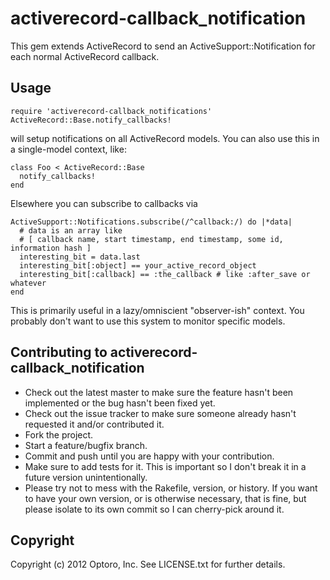 # activerecord-callback_notification

This gem extends ActiveRecord to send an
ActiveSupport::Notification for each normal ActiveRecord callback.

## Usage

    require 'activerecord-callback_notifications'
    ActiveRecord::Base.notify_callbacks!

will setup notifications on all ActiveRecord models. You can also use
this in a single-model context, like:

    class Foo < ActiveRecord::Base
      notify_callbacks!
    end

Elsewhere you can subscribe to callbacks via

    ActiveSupport::Notifications.subscribe(/^callback:/) do |*data|
      # data is an array like
      # [ callback name, start timestamp, end timestamp, some id, information hash ]
      interesting_bit = data.last
      interesting_bit[:object] == your_active_record_object
      interesting_bit[:callback] == :the_callback # like :after_save or whatever
    end

This is primarily useful in a lazy/omniscient "observer-ish" context. You probably don't
want to use this system to monitor specific models.

## Contributing to activerecord-callback_notification
 
* Check out the latest master to make sure the feature hasn't been implemented or the bug hasn't been fixed yet.
* Check out the issue tracker to make sure someone already hasn't requested it and/or contributed it.
* Fork the project.
* Start a feature/bugfix branch.
* Commit and push until you are happy with your contribution.
* Make sure to add tests for it. This is important so I don't break it in a future version unintentionally.
* Please try not to mess with the Rakefile, version, or history. If you want to have your own version, or is otherwise necessary, that is fine, but please isolate to its own commit so I can cherry-pick around it.

## Copyright

Copyright (c) 2012 Optoro, Inc. See LICENSE.txt for
further details.

